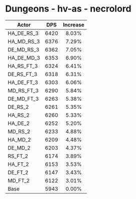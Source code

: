 # Dungeons - hv-as - necrolord
| Actor | DPS | Increase |
|---|:---:|:---:|
|HA_DE_RS_3|6420|8.03%|
|HA_MD_RS_3|6376|7.29%|
|DE_MD_RS_3|6362|7.05%|
|HA_DE_MD_3|6353|6.90%|
|HA_RS_FT_3|6324|6.41%|
|DE_RS_FT_3|6318|6.31%|
|HA_DE_FT_3|6303|6.06%|
|MD_RS_FT_3|6290|5.84%|
|DE_MD_FT_3|6263|5.38%|
|DE_RS_2|6261|5.35%|
|HA_RS_2|6260|5.33%|
|HA_DE_2|6252|5.20%|
|MD_RS_2|6233|4.88%|
|HA_MD_2|6209|4.48%|
|DE_MD_2|6203|4.37%|
|RS_FT_2|6174|3.89%|
|HA_FT_2|6153|3.53%|
|DE_FT_2|6147|3.43%|
|MD_FT_2|6122|3.01%|
|Base|5943|0.00%|
